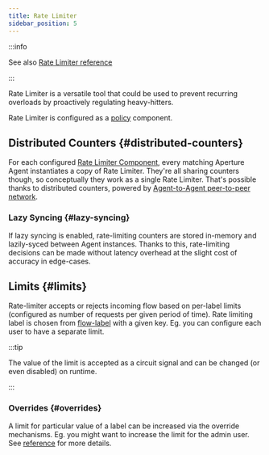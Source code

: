 ```yaml
---
title: Rate Limiter
sidebar_position: 5
---
```


:::info

See also [Rate Limiter reference][reference]

:::

Rate Limiter is a versatile tool that could be used to prevent recurring
overloads by proactively regulating heavy-hitters.

Rate Limiter is configured as a [policy][policies] component.

## Distributed Counters {#distributed-counters}

For each configured [Rate Limiter Component][reference], every matching Aperture
Agent instantiates a copy of Rate Limiter. They're all sharing counters though,
so conceptually they work as a single Rate Limiter. That's possible thanks to
distributed counters, powered by [Agent-to-Agent peer-to-peer
network][agent-group].

### Lazy Syncing {#lazy-syncing}

If lazy syncing is enabled, rate-limiting counters are stored in-memory and
lazily-syced between Agent instances. Thanks to this, rate-limiting decisions
can be made without latency overhead at the slight cost of accuracy in
edge-cases.

## Limits {#limits}

Rate-limiter accepts or rejects incoming flow based on per-label limits
(configured as number of requests per given period of time). Rate limiting label
is chosen from [flow-label][flow-label] with a given key. Eg. you can configure
each user to have a separate limit.

:::tip

The value of the limit is accepted as a circuit signal and can be changed (or
even disabled) on runtime.

:::

### Overrides {#overrides}

A limit for particular value of a label can be increased via the override
mechanisms. Eg. you might want to increase the limit for the admin user. See
[reference][reference] for more details.

[reference]: /reference/policies/spec.md#rate-limiter
[agent-group]: /concepts/integrations/flow-control/service.md#agent-group
[policies]: /concepts/policy/policy.md
[flow-label]: /concepts/integrations/flow-control/flow-label.md
